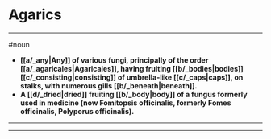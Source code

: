 # Agarics
---
#noun
- **[[a/_any|Any]] of various fungi, principally of the order [[a/_agaricales|Agaricales]], having fruiting [[b/_bodies|bodies]] [[c/_consisting|consisting]] of umbrella-like [[c/_caps|caps]], on stalks, with numerous gills [[b/_beneath|beneath]].**
- **A [[d/_dried|dried]] fruiting [[b/_body|body]] of a fungus formerly used in medicine (now Fomitopsis officinalis, formerly Fomes officinalis, Polyporus officinalis).**
---
---
